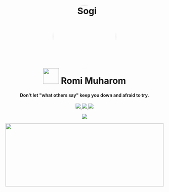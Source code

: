 <h1 align='center'>
  <br>
  <a href='https://www.youtube.com/watch?v=dQw4w9WgXcQ'><img src='https://avatars.githubusercontent.com/u/121702894?v=4' alt='Sogi' width='200' style="border-radius:50%"></a>
  <br>
  <img src="https://media.giphy.com/media/VgCDAzcKvsR6OM0uWg/giphy.gif" width="50"> Romi Muharom
  <br>
</h1>

<h4 align='center'>Don't let "what others say" keep you down and afraid to try.</h4>

<p align='center' socials>
 <a href="https://github.com/Leuthra">
    <img src="https://komarev.com/ghpvc/?username=Leuthra">
  </a>
  <a href='https://instagram.com/romi_muh05'>
    <img src='https://img.shields.io/badge/-Instagram-red?style=flat-square&logo=instagram&logoColor=white' class='layout'>
  </a>
  <a href='https://linkedin.com/in/romidev'>
    <img src='https://img.shields.io/badge/-LinkedIn-blue?style=flat-square&logo=Linkedin&logoColor=white' class='layout'>
  </a>
</p socials>
<p status, align='center'>
  <a href='https://linkedin.com/in/romidev'>
    <img src='https://spotify-github-profile.vercel.app/api/view?uid=31u3koqhbdjapgpxxeaeu733rkni&cover_image=true&theme=novatorem&show_offline=false&background_color=121212&interchange=true&bar_color=006eff&bar_color_cover=true' class='layout'>
  </a>
</p status>

<p align='center'>
  <img src="https://pixel-profile.vercel.app/api/github-stats?username=leuthra" width="500" height="200"/>
</p>
